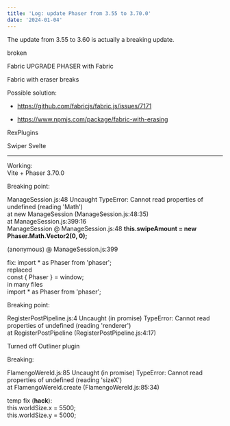 ```yaml
---
title: 'Log: update Phaser from 3.55 to 3.70.0'
date: '2024-01-04'
---
```


The update from 3.55 to 3.60 is actually a breaking update.

broken

Fabric
UPGRADE PHASER with Fabric

Fabric with eraser breaks

Possible solution:

- https://github.com/fabricjs/fabric.js/issues/7171

- https://www.npmjs.com/package/fabric-with-erasing

RexPlugins

Swiper Svelte

---

Working:  
Vite + Phaser 3.70.0

Breaking point:

ManageSession.js:48 Uncaught TypeError: Cannot read properties of undefined (reading 'Math')  
at new ManageSession (ManageSession.js:48:35)  
at ManageSession.js:399:16  
ManageSession @ ManageSession.js:48 **this.swipeAmount = new Phaser.Math.Vector2(0, 0);**

(anonymous) @ ManageSession.js:399

fix: import \* as Phaser from 'phaser';  
replaced  
const { Phaser } = window;  
in many files  
import \* as Phaser from 'phaser';

Breaking point:

RegisterPostPipeline.js:4 Uncaught (in promise) TypeError: Cannot read properties of undefined (reading 'renderer')  
at RegisterPostPipeline (RegisterPostPipeline.js:4:17)

Turned off Outliner plugin

Breaking:

FlamengoWereld.js:85 Uncaught (in promise) TypeError: Cannot read properties of undefined (reading 'sizeX')  
at FlamengoWereld.create (FlamengoWereld.js:85:34)

temp fix (**hack**):  
this.worldSize.x = 5500;  
this.worldSize.y = 5000;
